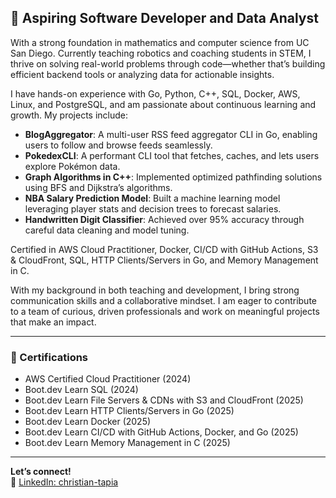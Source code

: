 ## 👋 Aspiring Software Developer and Data Analyst

With a strong foundation in mathematics and computer science from UC San Diego. Currently teaching robotics and coaching students in STEM, I thrive on solving real-world problems through code—whether that’s building efficient backend tools or analyzing data for actionable insights.

I have hands-on experience with Go, Python, C++, SQL, Docker, AWS, Linux, and PostgreSQL, and am passionate about continuous learning and growth. My projects include:

- **BlogAggregator**: A multi-user RSS feed aggregator CLI in Go, enabling users to follow and browse feeds seamlessly.
- **PokedexCLI**: A performant CLI tool that fetches, caches, and lets users explore Pokémon data.
- **Graph Algorithms in C++**: Implemented optimized pathfinding solutions using BFS and Dijkstra’s algorithms.
- **NBA Salary Prediction Model**: Built a machine learning model leveraging player stats and decision trees to forecast salaries.
- **Handwritten Digit Classifier**: Achieved over 95% accuracy through careful data cleaning and model tuning.

Certified in AWS Cloud Practitioner, Docker, CI/CD with GitHub Actions, S3 & CloudFront, SQL, HTTP Clients/Servers in Go, and Memory Management in C.

With my background in both teaching and development, I bring strong communication skills and a collaborative mindset. I am eager to contribute to a team of curious, driven professionals and work on meaningful projects that make an impact.

---

### 📜 Certifications

- AWS Certified Cloud Practitioner (2024)  
- Boot.dev Learn SQL (2024)  
- Boot.dev Learn File Servers & CDNs with S3 and CloudFront (2025)  
- Boot.dev Learn HTTP Clients/Servers in Go (2025)  
- Boot.dev Learn Docker (2025)  
- Boot.dev Learn CI/CD with GitHub Actions, Docker, and Go (2025)  
- Boot.dev Learn Memory Management in C (2025)

---

**Let’s connect!**  
🔗 [LinkedIn: christian-tapia](https://www.linkedin.com/in/christian-tapia-3b2025292/)
